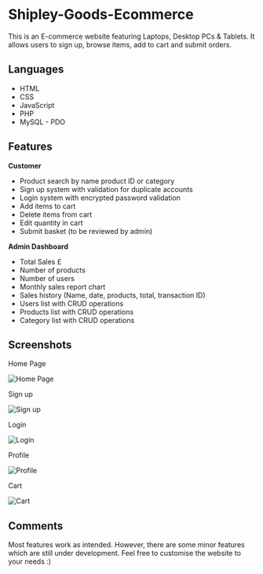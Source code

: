 
# Shipley-Goods-Ecommerce

This is an E-commerce website featuring Laptops, Desktop PCs & Tablets. It allows users to sign up, browse items, add to cart and submit orders.






## Languages

- HTML
- CSS
- JavaScript
- PHP
- MySQL - PDO
## Features

**Customer**
- Product search by name product ID or category
- Sign up system with validation for duplicate accounts
- Login system with encrypted password validation
- Add items to cart
- Delete items from cart
- Edit quantity in cart
- Submit basket (to be reviewed by admin)


**Admin Dashboard**
  - Total Sales £
  - Number of products 
  - Number of users
  - Monthly sales report chart
  - Sales history (Name, date, products, total, transaction ID)
  - Users list with CRUD operations
  - Products list with CRUD operations
  - Category list with CRUD operations




## Screenshots

Home Page

![Home Page](https://user-images.githubusercontent.com/74497475/148749994-0ee1685e-f1d7-43b1-8d52-aa5ce04b3230.JPG)

Sign up

![Sign up](https://user-images.githubusercontent.com/74497475/148750164-1ab38774-96f0-410d-9848-82f82a3d8a6e.JPG)

Login

![Login](https://user-images.githubusercontent.com/74497475/148750218-2050d9d5-13bd-4cdf-bab8-4e25a93ff12f.JPG)

Profile

![Profile](https://user-images.githubusercontent.com/74497475/148750266-65e597c6-1c96-470e-b0a7-c411090c17dd.JPG)

Cart

![Cart](https://user-images.githubusercontent.com/74497475/148750312-69d29895-c147-4713-883f-c5ca36f64b95.JPG)

## Comments

Most features work as intended. However, there are some minor features which are still under development. Feel free to customise the website to your needs :) 
